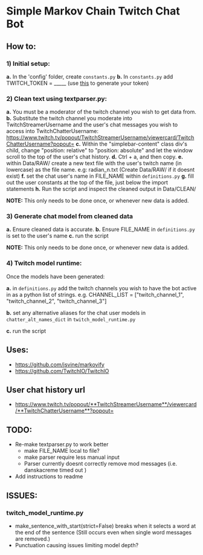 # Simple Markov Chain Twitch Chat Bot


## How to:
### 1) Initial setup:
**a.** In the 'config' folder, create `constants.py`
**b.** In `constants.py` add TWITCH_TOKEN = _____ (use [this](https://twitchtokengenerator.com/) to generate your token)
### 2) Clean text using textparser.py:
**a.** You must be a moderator of the twitch channel you wish to get data from.
**b.** Substitute the twitch channel you moderate into TwitchStreamerUsername and the user's chat messages you wish to access into TwitchChatterUsername: https://www.twitch.tv/popout/TwitchStreamerUsername/viewercard/TwitchChatterUsername?popout= 
**c.** Within the "simplebar-content" class div's child, change "position: relative" to "position: absolute" and let the window scroll to the top of the user's chat history.
**d.** Ctrl + a, and then copy.
**e.** within Data/RAW/ create a new text file with the user's twitch name (in lowercase) as the file name. e.g: radian_n.txt (Create Data/RAW/ if it doesnt exist)
**f.** set the chat user's name in FILE_NAME within `definitions.py`
**g.** fill out the user constants at the top of the file, just below the import statements
**h.** Run the script and inspect the cleaned output in Data/CLEAN/

**NOTE:** This only needs to be done once, or whenever new data is added.

### 3) Generate chat model from cleaned data
**a.** Ensure cleaned data is accurate.
**b.** Ensure FILE_NAME in `definitions.py` is set to the user's name
**c.** run the script

**NOTE:** This only needs to be done once, or whenever new data is added.

### 4) Twitch model runtime:
Once the models have been generated:

**a.** in `definitions.py` add the twitch channels you wish to have the bot active in as a python list of strings. e.g. CHANNEL_LIST = ["twitch_channel_1", "twitch_channel_2", "twitch_channel_3"]

**b.** set any alternative aliases for the chat user models in `chatter_alt_names_dict` in `twitch_model_runtime.py`

**c.** run the script


## Uses:
- https://github.com/jsvine/markovify
- https://github.com/TwitchIO/TwitchIO



## User chat history url
- https://www.twitch.tv/popout/**TwitchStreamerUsername**/viewercard/**TwitchChatterUsername**?popout=


## TODO:
- Re-make textparser.py to work better
    - make FILE_NAME local to file?
    - make parser require less manual input
    - Parser currently doesnt correctly remove mod messages (i.e. danskacreme timed out <user>)
- Add instructions to readme


## ISSUES:
### twitch_model_runtime.py
- make_sentence_with_start(strict=False) breaks when it selects a word at the end of the sentence (Still occurs even when single word messages are removed.)
- Punctuation causing issues limiting model depth? 

